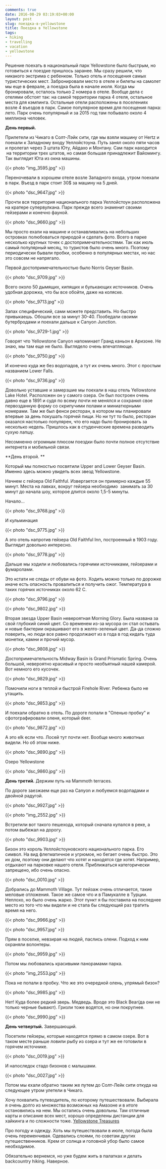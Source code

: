 ```yaml
---
comments: true
date: 2016-08-29 03:19:03+00:00
layout: post
slug: поездка-в-yellowstone
title: Поездка в Yellowstone
tags:
- hiking
- travelling
- vacation
- yellowstone
---
```






Решение поехать в национальный парк Yellowstone было быстрым, но готовиться к поездке пришлось заранее. Мы сразу решили, что никакого экстрима с ребенком. Только отель и посещения самых туристических мест. Забронировали место в отеле и билеты на самолет мы еще в феврале, а поездка была в начале июля. Когда мы бронировали, осталось только 2 номера в отеле. Вообще дела с отелями обстоят так: на самой территории парка 4 отеля, остальное места для кэмпинга. Остальные отели расположены в поселениях возле 4 въездов в парк. Самое популярное время для посещения парка: лето. Парк очень популярный и за 2015 год там побывало около 4 миллиона человек. <!-- more -->

**День первый.**

Прилетели из Чикаго в Солт-Лэйк сити, где мы взяли машину от Hertz и поехали к Западному входу Уеллойстоуна. Путь занял около пяти часов и пролегал через 3 штата Юту, Айдахо и Монтану. Сам парк находится  на территории трех штатов, но самая большая принадлежит Вайомингу. Так выглядит Юта из окна машины.

{{< photo "img_3595.jpg" >}}



Переночевали в хорошем отеле возле Западного входа, утром поехали в парк. Въезд в парк стоит 30$ за машину на 5 дней.

{{< photo "dsc_9647.jpg" >}}

Прочти вся территория национального парка Уеллойстоун расположена на кратере супервулкана. Парк прежде всего знаменит своими гейзерами и конечно фауной.

{{< photo "dsc_9660.jpg" >}}

Мы просто ехали на машине и останавливались на небольших островках полюбоваться природой и сделать фото. Всего в парке несколько крупных точек с достопримечательностями. Так как июль самый популярный месяц, то туристов было очень много. Поэтому периодически бывали пробки, особенно в популярных местах, но нас это совсем не напрягало.

Первой достопримечательностью было Norris Geyser Basin.

{{< photo "dsc_9709.jpg" >}}

Всего около 50 дымящих, кипящих и булькающих источников. Очень удобная дорожка, что бы все обойти, даже на коляске.

{{< photo "dsc_9713.jpg" >}}



Запах специфический, сами можете представить. Но быстро привыкаешь. Обошли все за минут 30-40. Пообедали своими бутербродами и поехали дальше к Canyon Junction.

{{< photo "dsc_9729-1.jpg" >}}

Говорят что Yellowstone Canyon напоминает Гранд каньон в Аризоне. Не знаю, мы там еще не было. Выглядело очень впечатляюще.

{{< photo "dsc_9750.jpg" >}}

И конечно куда же без водопадов, а тут их очень много. Этот с простым названием Lower Falls.

{{< photo "dsc_9736.jpg" >}}

Довольно уставшие и замерзшие мы поехали в наш отель Yellowstone Lake Hotel. Расположен он у самого озера. Он был построен очень давно еще в 1891 и судя по всему почти не менялся и сохранил свое первозданную форму со скрипучими полами и миниатюрными номерами. Там же был фенси ресторан, в котором мы планировали впервые за день покушать горячей пищи. Но ни тут то было, ресторан оказался настолько популярен, что его надо было бронировать за несколько недель. Пришлось как в студенческие времена разводить сухую лапшу.

Несомненно огромным плюсом поездки было почти полное отсутствие интернета и мобильной связи.

**День второй. **

Который мы полностью посвятили Upper and Lower Geyser Basin. Именно здесь можно увидеть всех звезд Yellowstone.

Начнем с гейзера Old Faithful. Извергается он примерно каждые 55 минут. Места на лавках, вокруг гейзера необходимо  занимать за 30 минут до начала шоу, которое длится около 1,5-5 минуты.

Начало...

{{< photo "dsc_9768.jpg" >}}

И кульминация

{{< photo "dsc_9775.jpg" >}}

А это отель напротив гейзера Old Faithful Inn, построенный в 1903 году. Выглядит довольно интересно.

{{< photo "dsc_9778.jpg" >}}

Дальше мы ходили и любовались горячими источниками, гейзерами и фумаролами.

Это кстати не следы от обуви на фото. Ходить можно только по дорожке иначе есть опасность провалиться и получить ожог. Температура в таких горячих источниках около 62 C.

{{< photo "dsc_9796.jpg" >}}

{{< photo "dsc_9802.jpg" >}}

Вторая звезда Upper Basin невероятная Morning Glory. Была названа за свой глубокий синий цвет. Со временем из-за мусора он стал остывать и новые бактерии окрашивают его в желто-зеленый цвет. Да-да сложно поверить, но люди все равно продолжают из в года в год кидать туда монетки, камни и прочий мусор.

{{< photo "dsc_9808.jpg" >}}



Достопримечательность Midway Basin is Grand Prismatic Spring. Очень большой, невероятно красивый и просто необъятный нашей камерой. Вот немного его кусочек.

{{< photo "dsc_9829.jpg" >}}

Помочили ноги в теплой и быстрой Firehole River. Ребенка было не утащить.

{{< photo "dsc_9853.jpg" >}}

И поехали обратно в отель. По дороге попали в "Оленью пробку" и сфотографировали оленя, который deer.

{{< photo "dsc_9872.jpg" >}}

А это elk если что. Лосей тут почти нет. Вообще много животных видели. Но об этом ниже.

{{< photo "dsc_9890.jpg" >}}



Озеро Yellowstone

{{< photo "dsc_9860.jpg" >}}



**День третий.** Держим путь на Mammoth terraces.

По дороге заезжаем еще раз на Canyon и любуемся водопадами и двойной радугой.

{{< photo "dsc_9927.jpg" >}}



{{< photo "img_2552.jpg" >}}

Встретили вот такого пешехода, который сначала купался в реке, а потом выбежал на дорогу.

{{< photo "dsc_9903.jpg" >}}

Бизон это король Уеллойстоуновского национального парка. Его символ. На вид флегматичное и угрюмое, но бегает очень быстро. Это их дом, поэтому они делают что хотят и находятся где хотят. Например, отдыхают на парковке нашего отеля. Приближаться категорически запрещено, ибо очень опасно.

{{< photo "dsc_0010.jpg" >}}

Добрались до Mammoth Village. Тут пейзаж очень отличается, такие меловые отложения. Такое же самое что и в Памукалле в Турции. Неплохо, но было очень жарко. Этот пункт я бы поставила на последнее место из того что мы видели и не стала бы следующий раз тратить время на него.

{{< photo "dsc_9966.jpg" >}}

{{< photo "dsc_9957.jpg" >}}

Прям в поселке, невзирая на людей, паслись олени. Подход к ним охраняли волонтеры.

{{< photo "dsc_9959.jpg" >}}

Потом мы любовались красивыми панорамами парка.

{{< photo "img_2553.jpg" >}}

Пока не попали в пробку. Что же это очередной олень, упрямый бизон?

{{< photo "dsc_9985.jpg" >}}



Нет! Куда более редкий зверь. Медведь. Вроде это Black Bear(да они не только черные бывают). Гризли тоже водятся, но они покрупнее.

{{< photo "dsc_9990.jpg" >}}

**День четвертый.** Завершающий.

Посетили гейзеры, которые находятся прямо в самом озере. Вот в таком месте раньше ловили рыбу из озера и тут же ее готовили в горячем источнике.

{{< photo "dsc_0019.jpg" >}}

И напоследок стадо бизонов с малышами.

{{< photo "dsc_0027.jpg" >}}

Потом мы ехали обратно таким же путем до Солт-Лейк сити откуда на следующее утром улетели в Чикаго.

Хочу похвалить путеводитель, по которому путешествовали. Выбирала я очень долго из множества возможных на Амазоне и в итоге остановились на нем. Мы остались очень довольны. Там отличные карты и описание всех мест, хорошо определены дистанции для хайкинга и по сложности тоже. [Yellowstone Treasures](https://www.amazon.com/Yellowstone-Treasures-Travelers-Companion-National/dp/0970687389/ref=sr_1_1?ie=UTF8&qid=1472439230&sr=8-1&keywords=yellowstone+treasures)

Про погоду и одежду. Хоть мы путешествовали в июле, погода была очень переменчивая. Одевались слоями, по советам других путешественников. Крем от солнца и головной убор было самое необходимое.

Обязательно вернемся, но уже будем жить в палатках и делать backcountry hiking. Наверное.




